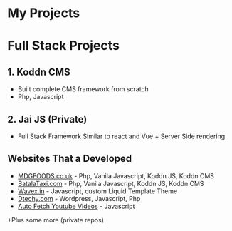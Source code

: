 # My Projects

# Full Stack Projects

## 1. Koddn CMS
- Built complete CMS framework from scratch
- Php, Javascript

## 2. Jai JS (Private)
- Full Stack Framework Similar to react and Vue  + Server Side rendering

## Websites That a Developed

- [MDGFOODS.co.uk](https://mdgfoods.co.uk/) - Php, Vanila Javascript, Koddn JS, Koddn CMS
- [BatalaTaxi.com](https://batalataxi.com/) - Php, Vanila Javascript, Koddn JS, Koddn CMS
- [Wavex.in](https://www.wavex.in/) - Javascript, custom Liquid Template Theme
- [Dtechy.com](https://www.dtechy.com/) - Wordpress, Javascript, Php
- [Auto Fetch Youtube Videos](https://www.ggsfoundation.in/videos) - Javascript

+Plus some more (private repos)
